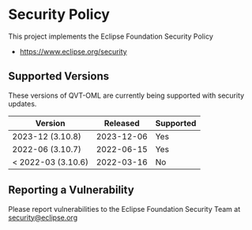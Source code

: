 # Security Policy

This project implements the Eclipse Foundation Security Policy

* https://www.eclipse.org/security

## Supported Versions

These versions of QVT-OML are currently being supported with security updates.

| Version            | Released   | Supported | 
| ------------------ | ---------- | --------- | 
| 2023-12 (3.10.8)   | 2023-12-06 | Yes       | 
| 2022-06 (3.10.7)   | 2022-06-15 | Yes       | 
| < 2022-03 (3.10.6) | 2022-03-16 | No        | 

## Reporting a Vulnerability

Please report vulnerabilities to the Eclipse Foundation Security Team at
security@eclipse.org

